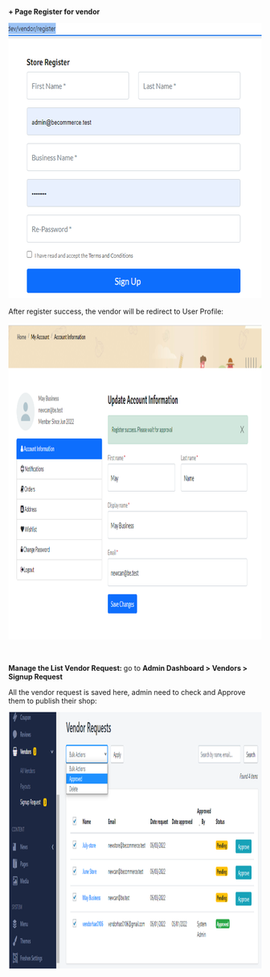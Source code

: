 <p><strong> + Page Register for vendor </strong></p>
<p><img src="/assets/images/become-a-vendor/9c738ce2555f8f3ff8f8e2cf43e345c0.png" alt="" width="647" height="547" /></p>
<p>After register success, the vendor will be redirect to User Profile:</p>
<p><img src="/assets/images/become-a-vendor/c4580d844d703fb6246a87244774b6b0.png" alt="" width="1055" height="629" /></p>
<p>&nbsp;</p>
<p><strong>Manage the List Vendor Request: </strong> go to <strong>Admin Dashboard &gt; Vendors &gt; Signup Request</strong></p>
<p>All the vendor request is saved here, admin need to check and Approve them to publish their shop:</p>
<p><img src="/assets/images/become-a-vendor/cbce7788b61eb17db9abea45009860a4.png" alt="" width="1202" height="509" /></p>